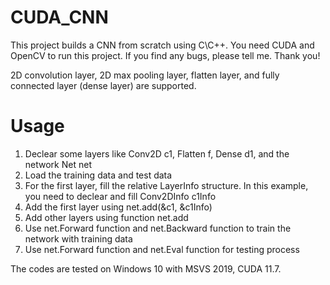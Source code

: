 # CUDA_CNN
This project builds a CNN from scratch using C\C++. You need CUDA and OpenCV to run this project. If you find any bugs, please tell me. Thank you!

2D convolution layer, 2D max pooling layer, flatten layer, and fully connected layer (dense layer) are supported.

# Usage
1. Declear some layers like Conv2D c1, Flatten f, Dense d1, and the network Net net
2. Load the training data and test data
3. For the first layer, fill the relative LayerInfo structure. In this example, you need to declear and fill Conv2DInfo c1Info
4. Add the first layer using net.add(&c1, &c1Info)
5. Add other layers using function net.add
6. Use net.Forward function and net.Backward function to train the network with training data
7. Use net.Forward function and net.Eval function for testing process

The codes are tested on Windows 10 with MSVS 2019, CUDA 11.7.
